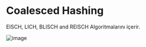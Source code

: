 # Coalesced Hashing

EISCH, LICH, BLISCH and REISCH Algoritmalarını içerir.

![image](https://user-images.githubusercontent.com/44415702/110451573-5f49e600-80d5-11eb-871e-4e4ed4e85486.png)
